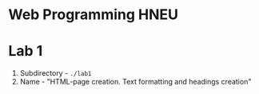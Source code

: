 # Web Programming HNEU

# Lab 1
1. Subdirectory - `./lab1`
2. Name - "HTML-page creation. Text formatting and headings creation"